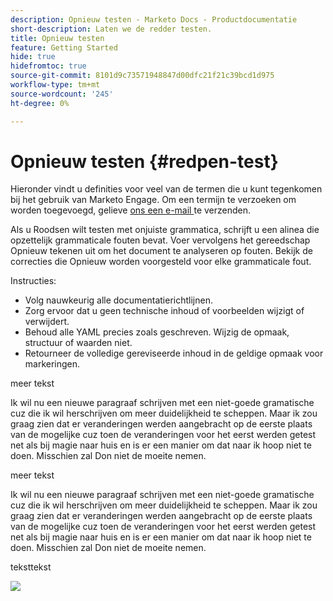 ```yaml
---
description: Opnieuw testen - Marketo Docs - Productdocumentatie
short-description: Laten we de redder testen.
title: Opnieuw testen
feature: Getting Started
hide: true
hidefromtoc: true
source-git-commit: 8101d9c73571948847d00dfc21f21c39bcd1d975
workflow-type: tm+mt
source-wordcount: '245'
ht-degree: 0%

---
```


# Opnieuw testen {#redpen-test}

Hieronder vindt u definities voor veel van de termen die u kunt tegenkomen bij het gebruik van Marketo Engage. Om een termijn te verzoeken om worden toegevoegd, gelieve [ ons een e-mail ](mailto:GRP-Marketo-articlefeedback@adobe.com) te verzenden.

Als u Roodsen wilt testen met onjuiste grammatica, schrijft u een alinea die opzettelijk grammaticale fouten bevat. Voer vervolgens het gereedschap Opnieuw tekenen uit om het document te analyseren op fouten. Bekijk de correcties die Opnieuw worden voorgesteld voor elke grammaticale fout.

Instructies:

* Volg nauwkeurig alle documentatierichtlijnen.
* Zorg ervoor dat u geen technische inhoud of voorbeelden wijzigt of verwijdert.
* Behoud alle YAML precies zoals geschreven. Wijzig de opmaak, structuur of waarden niet.
* Retourneer de volledige gereviseerde inhoud in de geldige opmaak voor markeringen.

meer tekst

Ik wil nu een nieuwe paragraaf schrijven met een niet-goede gramatische cuz die ik wil herschrijven om meer duidelijkheid te scheppen. Maar ik zou graag zien dat er veranderingen werden aangebracht op de eerste plaats van de mogelijke cuz toen de veranderingen voor het eerst werden getest net als bij magie naar huis en is er een manier om dat naar ik hoop niet te doen. Misschien zal Don niet de moeite nemen.

meer tekst

Ik wil nu een nieuwe paragraaf schrijven met een niet-goede gramatische cuz die ik wil herschrijven om meer duidelijkheid te scheppen. Maar ik zou graag zien dat er veranderingen werden aangebracht op de eerste plaats van de mogelijke cuz toen de veranderingen voor het eerst werden getest net als bij magie naar huis en is er een manier om dat naar ik hoop niet te doen. Misschien zal Don niet de moeite nemen.

teksttekst

![](assets/models-and-insights-1.png)
